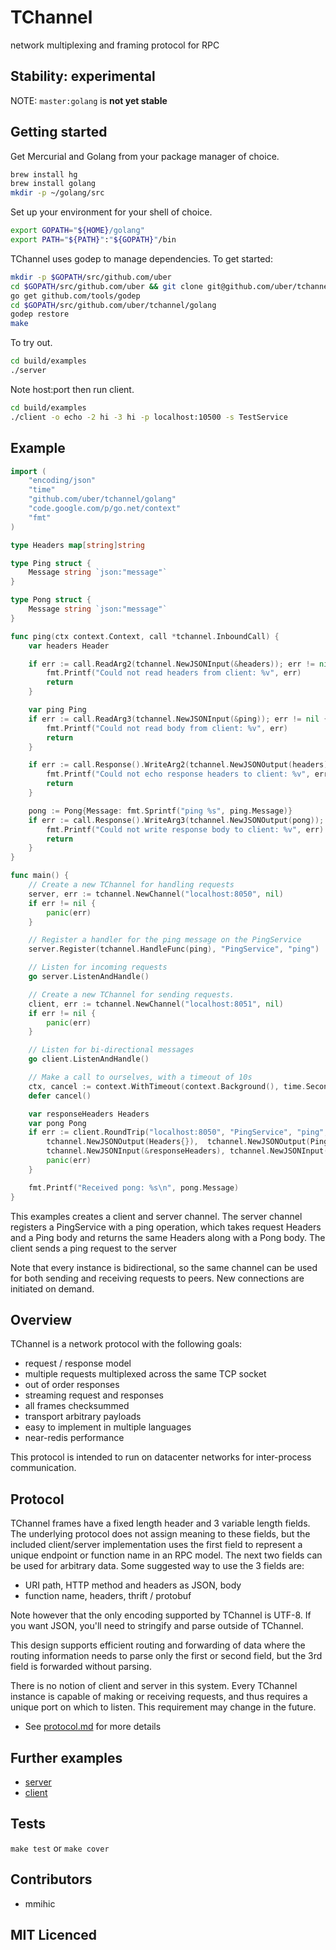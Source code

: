 # TChannel

network multiplexing and framing protocol for RPC

## Stability: experimental

NOTE: `master:golang` is **not yet stable**

## Getting started

Get Mercurial and Golang from your package manager of choice.

```bash
brew install hg
brew install golang
mkdir -p ~/golang/src
```

Set up your environment for your shell of choice.

```bash
export GOPATH="${HOME}/golang"
export PATH="${PATH}":"${GOPATH}"/bin
```

TChannel uses godep to manage dependencies.  To get started:

```bash
mkdir -p $GOPATH/src/github.com/uber
cd $GOPATH/src/github.com/uber && git clone git@github.com/uber/tchannel.git
go get github.com/tools/godep
cd $GOPATH/src/github.com/uber/tchannel/golang
godep restore
make
```

To try out.

```bash
cd build/examples
./server
```

Note host:port then run client.

```bash
cd build/examples
./client -o echo -2 hi -3 hi -p localhost:10500 -s TestService
```

## Example

```go
import (
    "encoding/json"
    "time"
    "github.com/uber/tchannel/golang"
    "code.google.com/p/go.net/context"
    "fmt"
)

type Headers map[string]string

type Ping struct {
    Message string `json:"message"`
}

type Pong struct {
    Message string `json:"message"`
}

func ping(ctx context.Context, call *tchannel.InboundCall) {
    var headers Header

    if err := call.ReadArg2(tchannel.NewJSONInput(&headers)); err != nil {
        fmt.Printf("Could not read headers from client: %v", err)
        return
    }

    var ping Ping
    if err := call.ReadArg3(tchannel.NewJSONInput(&ping)); err != nil {
        fmt.Printf("Could not read body from client: %v", err)
        return
    }

    if err := call.Response().WriteArg2(tchannel.NewJSONOutput(headers)); err != nil {
        fmt.Printf("Could not echo response headers to client: %v", err)
        return
    }

    pong := Pong{Message: fmt.Sprintf("ping %s", ping.Message)}
    if err := call.Response().WriteArg3(tchannel.NewJSONOutput(pong)); err != nil {
        fmt.Printf("Could not write response body to client: %v", err)
        return
    }
}

func main() {
    // Create a new TChannel for handling requests
    server, err := tchannel.NewChannel("localhost:8050", nil)
    if err != nil {
        panic(err)
    }

    // Register a handler for the ping message on the PingService
    server.Register(tchannel.HandleFunc(ping), "PingService", "ping")

    // Listen for incoming requests
    go server.ListenAndHandle()

    // Create a new TChannel for sending requests.
    client, err := tchannel.NewChannel("localhost:8051", nil)
    if err != nil {
        panic(err)
    }

    // Listen for bi-directional messages
    go client.ListenAndHandle()

    // Make a call to ourselves, with a timeout of 10s
    ctx, cancel := context.WithTimeout(context.Background(), time.Second * 10)
    defer cancel()

    var responseHeaders Headers
    var pong Pong
    if err := client.RoundTrip("localhost:8050", "PingService", "ping",
        tchannel.NewJSONOutput(Headers{}),  tchannel.NewJSONOutput(Ping{Message: "Hello world"}),
        tchannel.NewJSONInput(&responseHeaders), tchannel.NewJSONInput(&pong)); err != nil {
        panic(err)
    }

    fmt.Printf("Received pong: %s\n", pong.Message)
}
```

This examples creates a client and server channel.  The server channel registers a PingService
with a ping operation, which takes request Headers and a Ping body and returns the
same Headers along with a Pong body.  The client sends a ping request to the server

Note that every instance is bidirectional, so the same channel can be used for both sending
and receiving requests to peers.  New connections are initiated on demand.

## Overview

TChannel is a network protocol with the following goals:

 * request / response model
 * multiple requests multiplexed across the same TCP socket
 * out of order responses
 * streaming request and responses
 * all frames checksummed
 * transport arbitrary payloads
 * easy to implement in multiple languages
 * near-redis performance

This protocol is intended to run on datacenter networks for inter-process communication.

## Protocol

TChannel frames have a fixed length header and 3 variable length fields. The underlying protocol
does not assign meaning to these fields, but the included client/server implementation uses
the first field to represent a unique endpoint or function name in an RPC model.
The next two fields can be used for arbitrary data. Some suggested way to use the 3 fields are:

* URI path, HTTP method and headers as JSON, body
* function name, headers, thrift / protobuf

Note however that the only encoding supported by TChannel is UTF-8.  If you want JSON, you'll need
to stringify and parse outside of TChannel.

This design supports efficient routing and forwarding of data where the routing information needs
to parse only the first or second field, but the 3rd field is forwarded without parsing.

There is no notion of client and server in this system. Every TChannel instance is capable of
making or receiving requests, and thus requires a unique port on which to listen. This requirement may
change in the future.

 - See [protocol.md](../docs/protocol.md) for more details

## Further examples

 - [server](examples/server/main.go)
 - [client](examples/client/main.go)

## Tests

`make test` or `make cover`

## Contributors

 - mmihic

## MIT Licenced
